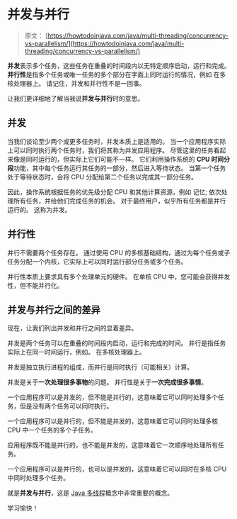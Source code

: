 # 并发与并行

> 原文： [https://howtodoinjava.com/java/multi-threading/concurrency-vs-parallelism/](https://howtodoinjava.com/java/multi-threading/concurrency-vs-parallelism/)

**并发**表示多个任务，这些任务在重叠的时间段内以无特定顺序启动，运行和完成。 **并行性**是指多个任务或唯一任务的多个部分在字面上同时运行的情况，例如 在多核处理器上。 请记住，并发和并行性不是一回事。

让我们更详细地了解当我说**并发与并行**时的意思。

## 并发

当我们谈论至少两个或更多任务时，并发本质上是适用的。 当一个应用程序实际上可以同时执行两个任务时，我们将其称为并发应用程序。 尽管这里的任务看起来像是同时运行的，但实际上它们可能不一样。 它们利用操作系统的 **CPU 时间分段**功能，其中每个任务运行其任务的一部分，然后进入等待状态。 当第一个任务处于等待状态时，会将 CPU 分配给第二个任务以完成其一部分任务。

因此，操作系统根据任务的优先级分配 CPU 和其他计算资源，例如 记忆; 依次处理所有任务，并给他们完成任务的机会。 对于最终用户，似乎所有任务都是并行运行的。 这称为并发。

## 并行性

并行不需要两个任务存在。 通过使用 CPU 的多核基础结构，通过为每个任务或子任务分配一个内核，它实际上可以同时运行部分任务或多个任务。

并行性本质上要求具有多个处理单元的硬件。 在单核 CPU 中，您可能会获得并发性，但不能并行化。

## 并发与并行之间的差异

现在，让我们列出并发和并行之间的显着差异。

并发是两个任务可以在重叠的时间段内启动，运行和完成的时间。 并行是指任务实际上在同一时间运行，例如。 在多核处理器上。

并发是独立执行进程的组成，而并行是同时执行（可能相关）计算。

并发是关于**一次处理很多事物**的问题。 并行性是关于**一次完成很多事情**。

一个应用程序可以是并发的，但不能是并行的，这意味着它可以同时处理多个任务，但是没有两个任务可以同时执行。

一个应用程序可以是并行的，但不能是并发的，这意味着它可以同时处理多核 CPU 中一个任务的多个子任务。

应用程序既不能是并行的，也不能是并发的，这意味着它一次顺序地处理所有任务。

一个应用程序可以是并行的，也可以是并发的，这意味着它可以同时在多核 CPU 中同时处理多个任务。

就是**并发与并行**，这是 [Java 多线程](//howtodoinjava.com/java-concurrency-tutorial/)概念中非常重要的概念。

学习愉快！
